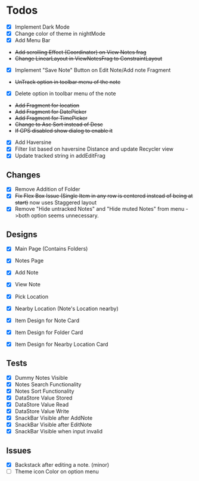 # Todos

- [X] Implement Dark Mode
- [X] Change color of theme in nightMode
- [X] Add Menu Bar
- ~~Add scrolling Effect (Coordinator) on View Notes frag~~
- ~~Change LinearLayout in ViewNotesFrag to ConstraintLayout~~
- [X] Implement "Save Note" Button on Edit Note/Add note Fragment
- ~~UnTrack option in toolbar menu of the note~~
- [X] Delete option in toolbar menu of the note
- ~~Add Fragment for location~~
- ~~Add Fragment for DatePicker~~
- ~~Add Fragment for TimePicker~~
- ~~Change to Asc Sort instead of Desc~~
- ~~If GPS disabled show dialog to enable it~~
- [X] Add Haversine
- [X] Filter list based on haversine Distance and update Recycler view
- [X] Update tracked string in addEditFrag

## Changes

- [X] Remove Addition of Folder
- [X] ~~Fix Flex Box Issue (Single Item in any row is centered instead of being at start)~~ now uses Staggered layout
- [X] Remove "Hide untracked Notes" and "Hide muted Notes" from menu ->both option seems unnecessary.

## Designs

- [X] Main Page (Contains Folders)
- [X] Notes Page
- [X] Add Note
- [X] View Note
- [X] Pick Location
- [X] Nearby Location (Note's Location nearby)
- [X] Item Design for Note Card
- [X] Item Design for Folder Card
- [X] Item Design for Nearby Location Card


## Tests

- [X] Dummy Notes Visible
- [X] Notes Search Functionality
- [X] Notes Sort Functionality
- [X] DataStore Value Stored
- [X] DataStore Value Read
- [X] DataStore Value Write
- [X] SnackBar Visible after AddNote
- [X] SnackBar Visible after EditNote
- [X] SnackBar Visible when input invalid

## Issues

- [X] Backstack after editing a note. (minor)
- [ ] Theme icon Color on option menu
